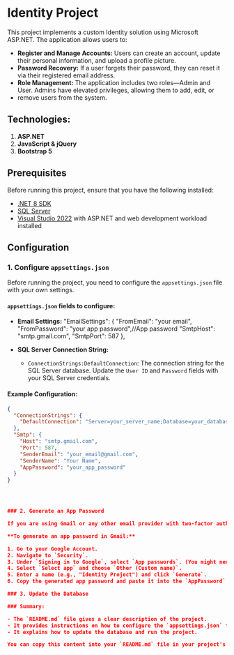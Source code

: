 # Identity Project

This project implements a custom Identity solution using Microsoft ASP.NET. The application allows users to:

- **Register and Manage Accounts:** Users can create an account, update their personal information, and upload a profile picture.
- **Password Recovery:** If a user forgets their password, they can reset it via their registered email address.
- **Role Management:** The application includes two roles—Admin and User. Admins have elevated privileges, allowing them to add, edit, or
- remove users from the system.



## Technologies:
1. **ASP.NET**
2. **JavaScript & jQuery**
3. **Bootstrap 5**


## Prerequisites

Before running this project, ensure that you have the following installed:

- [.NET 8 SDK](https://dotnet.microsoft.com/download/dotnet/8.0)
- [SQL Server](https://www.microsoft.com/en-us/sql-server/sql-server-downloads)
- [Visual Studio 2022](https://visualstudio.microsoft.com/) with ASP.NET and web development workload installed

## Configuration

### 1. **Configure `appsettings.json`**

Before running the project, you need to configure the `appsettings.json` file with your own settings. 

#### **`appsettings.json` fields to configure:**

- **Email Settings:**
"EmailSettings": {
    "FromEmail": "your email",
    "FromPassword": "your app password",//App password
    "SmtpHost": "smtp.gmail.com",
    "SmtpPort": 587
  },

- **SQL Server Connection String:**
  - `ConnectionStrings:DefaultConnection`: The connection string for the SQL Server database. Update the `User ID` and `Password` fields with your SQL Server credentials.

#### **Example Configuration:**

```json
{
  "ConnectionStrings": {
    "DefaultConnection": "Server=your_server_name;Database=your_database_name;User Id=your_username;Password=your_password;MultipleActiveResultSets=true;Encrypt=false"
  },
  "Smtp": {
    "Host": "smtp.gmail.com",
    "Port": 587,
    "SenderEmail": "your_email@gmail.com",
    "SenderName": "Your Name",
    "AppPassword": "your_app_password"
  }
}




### 2. Generate an App Password

If you are using Gmail or any other email provider with two-factor authentication (2FA), you'll need to generate an app password to send emails through the application.

**To generate an app password in Gmail:**

1. Go to your Google Account.
2. Navigate to `Security`.
3. Under `Signing in to Google`, select `App passwords`. (You might need to sign in again.)
4. Select `Select app` and choose `Other (Custom name)`.
5. Enter a name (e.g., "Identity Project") and click `Generate`.
6. Copy the generated app password and paste it into the `AppPassword` field in `appsettings.json`.

### 3. Update the Database

### Summary:

- The `README.md` file gives a clear description of the project.
- It provides instructions on how to configure the `appsettings.json` file, including how to generate an app password for email settings.
- It explains how to update the database and run the project.

You can copy this content into your `README.md` file in your project's root directory.

